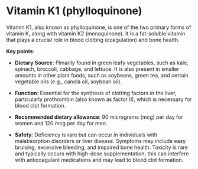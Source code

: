 # Vitamin K1 (phylloquinone)

Vitamin K1, also known as phylloquinone, is one of the two primary forms of vitamin K, along with vitamin K2 (menaquinone). It is a fat-soluble vitamin that plays a crucial role in blood clotting (coagulation) and bone health.

**Key points**:

* **Dietary Source**: Pimarily found in green leafy vegetables, such as kale, spinach, broccoli, cabbage, and lettuce. It is also present in smaller amounts in other plant foods, such as soybeans, green tea, and certain vegetable oils (e.g., canola oil, soybean oil).

* **Function**: Essential for the synthesis of clotting factors in the liver, particularly prothrombin (also known as factor II), which is necessary for blood clot formation.

* **Recommended dietary allowance**: 90 micrograms (mcg) per day for women and 120 mcg per day for men.

* **Safety**: Deficiency is rare but can occur in individuals with malabsorption disorders or liver disease. Symptoms may include easy bruising, excessive bleeding, and impaired bone health. Toxicity is rare and typically occurs with high-dose supplementation; this can interfere with anticoagulant medications and may lead to blood clot formation.
